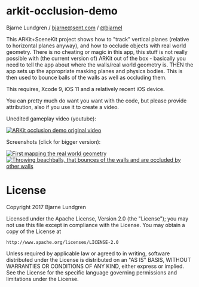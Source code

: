 # arkit-occlusion-demo
Bjarne Lundgren / bjarne@sent.com / [@bjarnel](https://twitter.com/bjarnel)

This ARKit+SceneKit project shows how to "track" vertical planes (relative to horizontal planes anyway), and how to occlude objects with real world geometry. There is no cheating or magic in this app, this stuff is not really possible with (the current version of) ARKit out of the box - basically you need to tell the app about where the walls/real world geometry is. THEN the app sets up the appropriate masking planes and physics bodies. This is then used to bounce balls of the walls as well as occluding them.

This requires, Xcode 9, iOS 11 and a relatively recent iOS device.

You can pretty much do want you want with the code, but please provide attribution, also if you use it to create a video.

Unedited gameplay video (youtube):

[![ARKit occlusion demo original video](https://raw.githubusercontent.com/bjarnel/arkit-occlusion/master/img/youtube_vid.png)](https://youtu.be/akCCwPeHF9k "ARKit occlusion demo original video")

Screenshots (click for bigger version):

[![First mapping the real world geometry](https://raw.githubusercontent.com/bjarnel/arkit-occlusion/master/img/screenshot-mapping-thumbnail.png)](https://raw.githubusercontent.com/bjarnel/arkit-occlusion/master/img/screenshot-mapping.png "First mapping the real world geometry")
[![Throwing beachballs, that bounces of the walls and are occluded by other walls](https://raw.githubusercontent.com/bjarnel/arkit-occlusion/master/img/screenshot-occlusion-thumbnail.png)](https://raw.githubusercontent.com/bjarnel/arkit-occlusion/master/img/screenshot-occlusion.png "Throwing beachballs, that bounces of the walls and are occluded by other walls")


License
=======

Copyright 2017 Bjarne Lundgren

Licensed under the Apache License, Version 2.0 (the "License");
you may not use this file except in compliance with the License.
You may obtain a copy of the License at

    http://www.apache.org/licenses/LICENSE-2.0

Unless required by applicable law or agreed to in writing, software
distributed under the License is distributed on an "AS IS" BASIS,
WITHOUT WARRANTIES OR CONDITIONS OF ANY KIND, either express or implied.
See the License for the specific language governing permissions and
limitations under the License.
